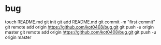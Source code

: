 bug
===
touch README.md
git init
git add README.md
git commit -m "first commit"
git remote add origin https://github.com/kot0408/bug.git
git push -u origin master
git remote add origin https://github.com/kot0408/bug.git
git push -u origin master
